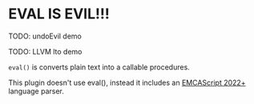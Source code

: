 # EVAL IS EVIL!!!

TODO: undoEvil demo

TODO: LLVM lto demo

`eval()` is converts plain text into a callable procedures.

This plugin doesn't use eval(), instead it 
includes an [EMCAScript 2022+](https://tc39.es/ecma262/)
language parser.
